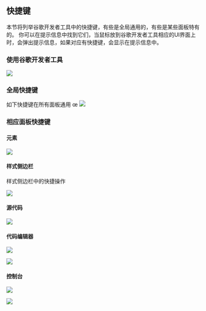 ## 快捷键
本节将列举谷歌开发者工具中的快捷键，有些是全局通用的，有些是某些面板特有的。
你可以在提示信息中找到它们，当鼠标放到谷歌开发者工具相应的UI界面上时，会弹出提示信息，如果对应有快捷键，会显示在提示信息中。

### 使用谷歌开发者工具

![](http://i1.piimg.com/582863/db9d1e23da777711.png)

### 全局快捷键
如下快捷键在所有面板通用
œ
![](http://i1.piimg.com/582863/89db15f955faba7e.png)

### 相应面板快捷键

#### 元素

![](http://p1.bpimg.com/582863/92f33a3aa18beb96.png)

#### 样式侧边栏
样式侧边栏中的快捷操作

![](http://i1.piimg.com/582863/c392cd011a9939d7.png)

#### 源代码

![](http://i1.piimg.com/582863/acb1f944550d990b.png)

#### 代码编辑器

![](http://p1.bpimg.com/582863/9b92a3607accf5b9.png)


![](http://i1.piimg.com/582863/0d60f6cc0bca7930.png)


#### 控制台

![](http://p1.bpimg.com/582863/daec1a3c4e70d2d6.png)


![](http://i1.piimg.com/582863/ae9504cceef02fc8.png)

